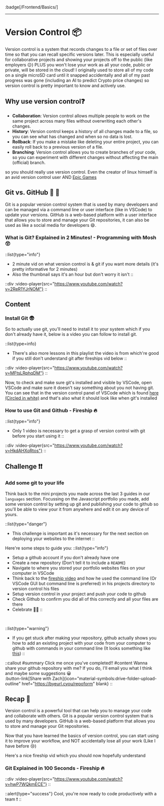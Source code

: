 :badge[/Frontend/Basics/]<br><hr>

# Version Control 📦

Version control is a system that records changes to a file or set of files over time so that you can recall specific versions later. This is especially useful for collaborative projects and showing your projects off to the public (like employers 😉) PLUS you won't lose your work as all your code, public or private, will be stored in the cloud! I originally used to store all of my code on a single microSD card until it snapped accidentally and all of my past progress was gone (including an AI to predict Crypto price changes) so version control is pretty important to know and actively use.

## Why use version control❓

- **Collaboration**: Version control allows multiple people to work on the same project across many files without overwriting each other's changes.
- **History**: Version control keeps a history of all changes made to a file, so you can see what has changed and when so no data is lost.
- **Rollback**: If you make a mistake like deleting your entire project, you can easily roll back to a previous version of a file.
- **Branching**: Version control allows you to create branches of your code, so you can experiment with different changes without affecting the main (official) branch.

so you should really use version control. Even the creator of linux himself is an avid version control user AND [Epic Games](https://github.com/EpicGames)

## Git vs. GitHub 🤜 🤛

Git is a popular version control system that is used by many developers and can be managed via a command line or user interface (like in VSCode) to update your versions. GitHub is a web-based platform with a user interface that allows you to store and manage your Git repositories, it can also be used as like a social media for developers 😄.



### What is Git? Explained in 2 Minutes! - Programming with Mosh 😲

::list{type="info"}
- 2 minute vid on what version control is & git if you want more details (it's pretty informative for 2 minutes)
- Also the thumbnail says it's an hour but don't worry it isn't 
::

::div
  :video-player{src="https://www.youtube.com/watch?v=2ReR1YJrNOM"}
::

## Content

### Install Git 😨

So to actually use git, you'll need to install it to your system which if you don't already have it, below is a video you can follow to install git.

::list{type=info}
- There's also more lessons in this playlist the video is from which're good if you still don't understand git after fireships vid below
::

::div
  :video-player{src="https://www.youtube.com/watch?v=MFtsLRphqDM"}
::

Now, to check and make sure git's installed and visible by VSCode, open VSCode and make sure it doesn't say something about you not having git. You can see that in the version control panel of VSCode which is found [here (Circled in white)](https://zipline.zachl.tech/view/vscversioncontrol.png) and that's also what it should look like when git's installed

### How to use Git and Github - Fireship 🔥

::list{type="info"}
- Only 1 video is necessary to get a grasp of version control with git before you start using it
::

::div
  :video-player{src="https://www.youtube.com/watch?v=HkdAHXoRtos"}
::

## Challenge ❗❗

### Add some git to your life 

Think back to the mini projects you made across the last 3 guides in our `languages` section. Focussing on the Javascript portfolio you made, add some version control by setting up git and publishing your code to github so you'll be able to view your it from anywhere and edit it on any device of yours. 

::list{type="danger"}
- This challenge is important as it's necessary for the next section on deploying your websites to the internet
::

Here're some steps to guide you:
::list{type="info"}
- Setup a github account if you don't already have one
- Create a new repository (Don't tell it to include a `README`)
- Navigate to where you stored your portfolio websites files on your computer in VSCode
- Think back to the [fireship video](#how-to-use-git-and-github---fireship-🔥) and how he used the command line (Or VSCode GUI but command line is preferred) in his projects directory to version control his files
- Setup version control in your project and push your code to github
- Check Github to confirm you did all of this correctly and all your files are there
- Celebrate 🥳🎉
::
<br>

::list{type="warning"}
- If you get stuck after making your repository, github actually shows you how to add an existing project with your code from your computer to github with commands in your command line (It looks something like [this](https://zipline.zachl.tech/view/githubnewrepo.png))
::

::callout
#summary
Click me once you've completed!!
#content
Wanna share your github repository with me? If you do, I'll email you what I think and maybe some suggestions 😀
<br>
:button-link[Share with Zach]{icon="material-symbols:drive-folder-upload-outline" href="https://byeurl.cyou/repoform" blank}
::

## Recap 🔄

Version control is a powerful tool that can help you to manage your code and collaborate with others. Git is a popular version control system that is used by many developers. GitHub is a web-based platform that allows you to store and manage your Git repositories.

Now that you have learned the basics of version control, you can start using it to improve your workflow, and NOT accidentally lose all your work (Like I have before 😢)

Here's a nice fireship vid which you should now hopefully understand

### Git Explained in 100 Seconds - Fireship 🔥

::div
  :video-player{src="https://www.youtube.com/watch?v=hwP7WQkmECE"}
::

::alert{type="success"}
Cool, you're now ready to code productively with a team ❗
::